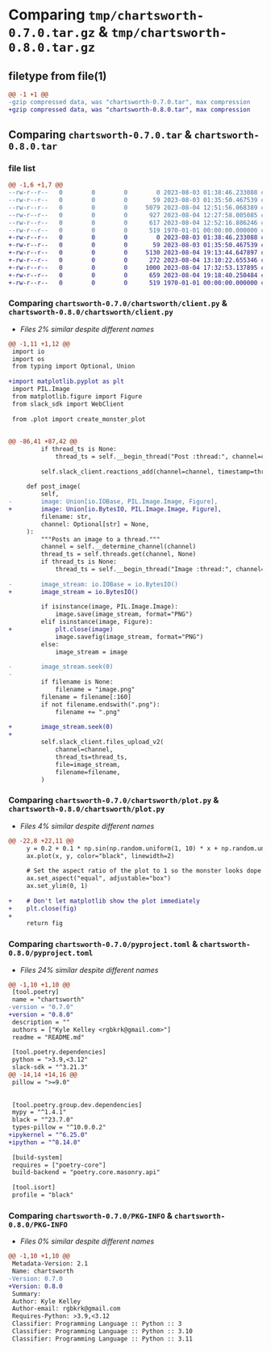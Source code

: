 # Comparing `tmp/chartsworth-0.7.0.tar.gz` & `tmp/chartsworth-0.8.0.tar.gz`

## filetype from file(1)

```diff
@@ -1 +1 @@
-gzip compressed data, was "chartsworth-0.7.0.tar", max compression
+gzip compressed data, was "chartsworth-0.8.0.tar", max compression
```

## Comparing `chartsworth-0.7.0.tar` & `chartsworth-0.8.0.tar`

### file list

```diff
@@ -1,6 +1,7 @@
--rw-r--r--   0        0        0        0 2023-08-03 01:38:46.233088 chartsworth-0.7.0/README.md
--rw-r--r--   0        0        0       59 2023-08-03 01:35:50.467539 chartsworth-0.7.0/chartsworth/__init__.py
--rw-r--r--   0        0        0     5079 2023-08-04 12:51:56.068389 chartsworth-0.7.0/chartsworth/client.py
--rw-r--r--   0        0        0      927 2023-08-04 12:27:58.005085 chartsworth-0.7.0/chartsworth/plot.py
--rw-r--r--   0        0        0      617 2023-08-04 12:52:16.886246 chartsworth-0.7.0/pyproject.toml
--rw-r--r--   0        0        0      519 1970-01-01 00:00:00.000000 chartsworth-0.7.0/PKG-INFO
+-rw-r--r--   0        0        0        0 2023-08-03 01:38:46.233088 chartsworth-0.8.0/README.md
+-rw-r--r--   0        0        0       59 2023-08-03 01:35:50.467539 chartsworth-0.8.0/chartsworth/__init__.py
+-rw-r--r--   0        0        0     5130 2023-08-04 19:13:44.647897 chartsworth-0.8.0/chartsworth/client.py
+-rw-r--r--   0        0        0      272 2023-08-04 13:10:22.655346 chartsworth-0.8.0/chartsworth/emojis.py
+-rw-r--r--   0        0        0     1000 2023-08-04 17:32:53.137895 chartsworth-0.8.0/chartsworth/plot.py
+-rw-r--r--   0        0        0      659 2023-08-04 19:18:40.250484 chartsworth-0.8.0/pyproject.toml
+-rw-r--r--   0        0        0      519 1970-01-01 00:00:00.000000 chartsworth-0.8.0/PKG-INFO
```

### Comparing `chartsworth-0.7.0/chartsworth/client.py` & `chartsworth-0.8.0/chartsworth/client.py`

 * *Files 2% similar despite different names*

```diff
@@ -1,11 +1,12 @@
 import io
 import os
 from typing import Optional, Union
 
+import matplotlib.pyplot as plt
 import PIL.Image
 from matplotlib.figure import Figure
 from slack_sdk import WebClient
 
 from .plot import create_monster_plot
 
 
@@ -86,41 +87,42 @@
         if thread_ts is None:
             thread_ts = self.__begin_thread("Post :thread:", channel=channel)
 
         self.slack_client.reactions_add(channel=channel, timestamp=thread_ts, name=name)
 
     def post_image(
         self,
-        image: Union[io.IOBase, PIL.Image.Image, Figure],
+        image: Union[io.BytesIO, PIL.Image.Image, Figure],
         filename: str,
         channel: Optional[str] = None,
     ):
         """Posts an image to a thread."""
         channel = self.__determine_channel(channel)
         thread_ts = self.threads.get(channel, None)
         if thread_ts is None:
             thread_ts = self.__begin_thread("Image :thread:", channel=channel)
 
-        image_stream: io.IOBase = io.BytesIO()
+        image_stream = io.BytesIO()
 
         if isinstance(image, PIL.Image.Image):
             image.save(image_stream, format="PNG")
         elif isinstance(image, Figure):
+            plt.close(image)
             image.savefig(image_stream, format="PNG")
         else:
             image_stream = image
 
-        image_stream.seek(0)
-
         if filename is None:
             filename = "image.png"
         filename = filename[:160]
         if not filename.endswith(".png"):
             filename += ".png"
 
+        image_stream.seek(0)
+
         self.slack_client.files_upload_v2(
             channel=channel,
             thread_ts=thread_ts,
             file=image_stream,
             filename=filename,
         )
```

### Comparing `chartsworth-0.7.0/chartsworth/plot.py` & `chartsworth-0.8.0/chartsworth/plot.py`

 * *Files 4% similar despite different names*

```diff
@@ -22,8 +22,11 @@
     y = 0.2 + 0.1 * np.sin(np.random.uniform(1, 10) * x + np.random.uniform(0, 2 * np.pi))
     ax.plot(x, y, color="black", linewidth=2)
 
     # Set the aspect ratio of the plot to 1 so the monster looks dope
     ax.set_aspect("equal", adjustable="box")
     ax.set_ylim(0, 1)
 
+    # Don't let matplotlib show the plot immediately
+    plt.close(fig)
+
     return fig
```

### Comparing `chartsworth-0.7.0/pyproject.toml` & `chartsworth-0.8.0/pyproject.toml`

 * *Files 24% similar despite different names*

```diff
@@ -1,10 +1,10 @@
 [tool.poetry]
 name = "chartsworth"
-version = "0.7.0"
+version = "0.8.0"
 description = ""
 authors = ["Kyle Kelley <rgbkrk@gmail.com>"]
 readme = "README.md"
 
 [tool.poetry.dependencies]
 python = ">3.9,<3.12"
 slack-sdk = "^3.21.3"
@@ -14,14 +14,16 @@
 pillow = ">=9.0"
 
 
 [tool.poetry.group.dev.dependencies]
 mypy = "^1.4.1"
 black = "^23.7.0"
 types-pillow = "^10.0.0.2"
+ipykernel = "^6.25.0"
+ipython = "^8.14.0"
 
 [build-system]
 requires = ["poetry-core"]
 build-backend = "poetry.core.masonry.api"
 
 [tool.isort]
 profile = "black"
```

### Comparing `chartsworth-0.7.0/PKG-INFO` & `chartsworth-0.8.0/PKG-INFO`

 * *Files 0% similar despite different names*

```diff
@@ -1,10 +1,10 @@
 Metadata-Version: 2.1
 Name: chartsworth
-Version: 0.7.0
+Version: 0.8.0
 Summary: 
 Author: Kyle Kelley
 Author-email: rgbkrk@gmail.com
 Requires-Python: >3.9,<3.12
 Classifier: Programming Language :: Python :: 3
 Classifier: Programming Language :: Python :: 3.10
 Classifier: Programming Language :: Python :: 3.11
```

